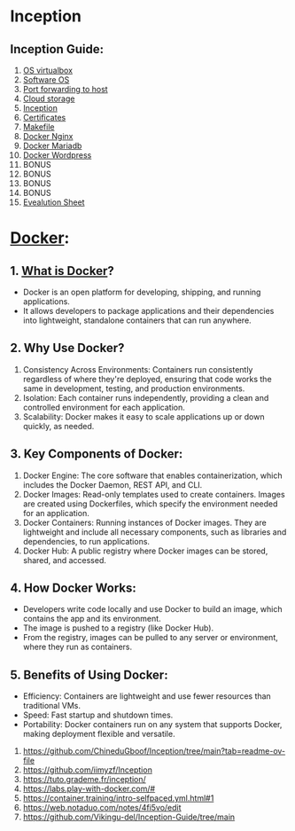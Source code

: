 # Inception
  
  ## Inception Guide:
  1. [OS virtualbox](https://github.com/fasl8/Inception_42/blob/main/Inception_guide/1.OS_virtualbox.md)
  2. [Software OS](https://github.com/fasl8/Inception_42/blob/main/Inception_guide/2.software_OS.md)
  3. [Port forwarding to host](https://github.com/fasl8/Inception_42/blob/main/Inception_guide/3.Port_forwarding_to_host.md)
  4. [Cloud storage](https://github.com/fasl8/Inception_42/blob/main/Inception_guide/4.cloud_storage.md)
  5. [Inception](https://github.com/fasl8/Inception_42/blob/main/Inception_guide/5.Inception.md)
  6. [Certificates](https://github.com/fasl8/Inception_42/blob/main/Inception_guide/6.certificates.md)
  7. [Makefile](https://github.com/fasl8/Inception_42/blob/main/Inception_guide/7.makefile.md)
  8. [Docker Nginx](https://github.com/fasl8/Inception_42/blob/main/Inception_guide/8.docker_nginx.md)
  9. [Docker Mariadb](https://github.com/fasl8/Inception_42/blob/main/Inception_guide/9.docker_mariadb.md)
  10. [Docker Wordpress](https://github.com/fasl8/Inception_42/blob/main/Inception_guide/10.docker_wordpress.md)
  11. BONUS
  12. BONUS
  13. BONUS
  14. BONUS
  15. [Evealution Sheet](https://github.com/fasl8/Inception_42/blob/main/Inception_guide/15.evealution_sheet.md)
 

# [Docker](https://learn.kodekloud.com/user/courses/docker-training-course-for-the-absolute-beginner):
  ## 1. [What is Docker](https://www.ibm.com/topics/docker)?
  - Docker is an open platform for developing, shipping, and running applications.
  - It allows developers to package applications and their dependencies into lightweight, standalone containers that can run anywhere.
 
  ## 2. Why Use Docker?
  1. Consistency Across Environments: Containers run consistently regardless of where they're deployed, ensuring that code works the same in development, testing, and production environments.
  2. Isolation: Each container runs independently, providing a clean and controlled environment for each application.
  3. Scalability: Docker makes it easy to scale applications up or down quickly, as needed.
  
  ## 3. Key Components of Docker:
  1. Docker Engine: The core software that enables containerization, which includes the Docker Daemon, REST API, and CLI.
  2. Docker Images: Read-only templates used to create containers. Images are created using Dockerfiles, which specify the environment needed for an application.
  3. Docker Containers: Running instances of Docker images. They are lightweight and include all necessary components, such as libraries and dependencies, to run applications.
  4. Docker Hub: A public registry where Docker images can be stored, shared, and accessed.
  
  ## 4. How Docker Works:
  - Developers write code locally and use Docker to build an image, which contains the app and its environment.
  - The image is pushed to a registry (like Docker Hub).
  - From the registry, images can be pulled to any server or environment, where they run as containers.
  
  ## 5. Benefits of Using Docker:
  - Efficiency: Containers are lightweight and use fewer resources than traditional VMs.
  - Speed: Fast startup and shutdown times.
  - Portability: Docker containers run on any system that supports Docker, making deployment flexible and versatile.

1. https://github.com/ChineduGboof/Inception/tree/main?tab=readme-ov-file
2. https://github.com/iimyzf/Inception
3. https://tuto.grademe.fr/inception/
4. https://labs.play-with-docker.com/#
5. https://container.training/intro-selfpaced.yml.html#1
6. https://web.notaduo.com/notes/4fi5vo/edit
7. https://github.com/Vikingu-del/Inception-Guide/tree/main
